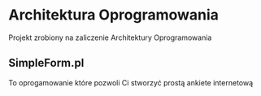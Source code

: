 # Architektura Oprogramowania

Projekt zrobiony na zaliczenie Architektury Oprogramowania

## SimpleForm.pl

To oprogamowanie które pozwoli Ci stworzyć prostą ankiete internetową 
